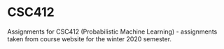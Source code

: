 # CSC412
Assignments for CSC412 (Probabilistic Machine Learning) - assignments taken from course website for the winter 2020 semester.
